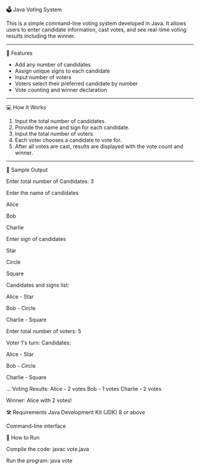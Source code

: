 🗳️ Java Voting System

This is a simple command-line voting system developed in Java. It allows users to enter candidate information, cast votes, and see real-time voting results including the winner.

---

📌 Features

- Add any number of candidates
- Assign unique signs to each candidate
- Input number of voters
- Voters select their preferred candidate by number
- Vote counting and winner declaration

---

💻 How It Works

1. Input the total number of candidates.
2. Provide the name and sign for each candidate.
3. Input the total number of voters.
4. Each voter chooses a candidate to vote for.
5. After all votes are cast, results are displayed with the vote count and winner.

---

🧪 Sample Output

Enter total number of Candidates: 3

Enter the name of candidates

Alice

Bob

Charlie

Enter sign of candidates

Star

Circle

Square

Candidates and signs list:

Alice - Star

Bob - Circle

Charlie - Square

Enter total number of voters: 5

Voter 1's turn: Candidates:

Alice - Star

Bob - Circle

Charlie - Square

... Voting Results: Alice - 2 votes Bob - 1 votes Charlie - 2 votes

Winner: Alice with 2 votes!



🛠️ Requirements
Java Development Kit (JDK) 8 or above

Command-line interface

🚀 How to Run

Compile the code:
javac vote.java

Run the program:
java vote
